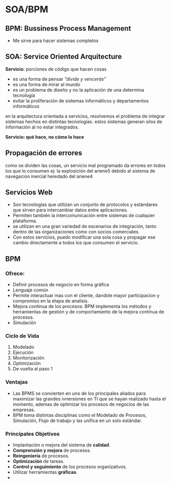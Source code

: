 # SOA/BPM
## **BPM**: Bussiness Process Management
- Me sirve para hacer sistemas completos

## **SOA**: Service Oriented Arquitecture
**Servicio**: porciones de código que hacen cosas
- es una forma de pensar _"divide y vencerás"_
- es una forma de mirar al mundo
- es un problema de diseño y no la aplicación de una determina tecnología
- evitar la proliferación de sistemas informáticos y departamentos informáticos

en la arquitectura orientada a servicios, resolvemos el problema de integrar sistemas hechos en distintas tecnologías. estos sistemas generan silos de información al no estar integrados.

**Servicio: qué hace, no cómo lo hace**

## Propagación de errores
como se dividen las cosas, un servicio mal programado da errores en todos los que lo consumen
ej: la explosición del ariene5 debido al sistema de navegacion inercial heredado del ariene4

## Servicios Web
- Son tecnologías que utilizan un conjunto de protocolos y estándares que sirven para intercambiar datos entre aplicaciones.
- Permiten también la intercomunicación entre sistemas de cualquier plataforma.
- se utilizan en una gran variedad de escenarios de integración, tanto dentro de las organizaciones como con socios comerciales.
- Con estos servicios, puedo modificar una sola cosa y propagar ese cambio directamente a todos los que consumen el servicio.


## BPM
### Ofrece:
- Definir procesos de negocio en forma gráfica
- Lenguaje común
- Permite interactuar mas con el cliente, dandole mayor participacion y compromiso en la etapa de analisis.
- Mejora continua de los procesos: BPM implementa los métodos y herramientas de gestión y de comportamiento de la mejora continua de procesos.
- Simulación

### Ciclo de Vida
1. Modelado
2. Ejecución
3. Monitorización
4. Optimización
5. De vuelta al paso 1

### Ventajas
- Las BPMS se convierten en uno de los principales aliados para maximizar las grandes ivnersiones en TI que se hayan realizado hasta el momento, ademas de optimizar los procesos de negocios de las empresas.
- BPM toma distintas disciplinas como el Modelado de Procesos, Simulación, Flujo de trabajo y las unifica en un solo estándar.

### Principales Objetivos
- Implantación o mejora del sistema de **calidad**.
- **Comprensión y mejora** de procesos.
- **Reingeniería** de procesos.
- **Optimización** de tareas.
- **Control y seguimiento** de los procesos organizativos.
- Utilizar herramientas **gráficas**.
- 
